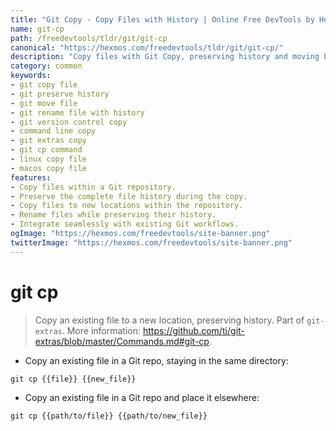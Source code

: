 ```yaml
---
title: "Git Copy - Copy Files with History | Online Free DevTools by Hexmos"
name: git-cp
path: /freedevtools/tldr/git/git-cp
canonical: "https://hexmos.com/freedevtools/tldr/git/git-cp/"
description: "Copy files with Git Copy, preserving history and moving between locations. Streamline version control with this simple command. Free online tool, no registration required."
category: common
keywords:
- git copy file
- git preserve history
- git move file
- git rename file with history
- git version control copy
- command line copy
- git extras copy
- git cp command
- linux copy file
- macos copy file
features:
- Copy files within a Git repository.
- Preserve the complete file history during the copy.
- Copy files to new locations within the repository.
- Rename files while preserving their history.
- Integrate seamlessly with existing Git workflows.
ogImage: "https://hexmos.com/freedevtools/site-banner.png"
twitterImage: "https://hexmos.com/freedevtools/site-banner.png"
---
```


# git cp

> Copy an existing file to a new location, preserving history.
> Part of `git-extras`.
> More information: <https://github.com/tj/git-extras/blob/master/Commands.md#git-cp>.

- Copy an existing file in a Git repo, staying in the same directory:

`git cp {{file}} {{new_file}}`

- Copy an existing file in a Git repo and place it elsewhere:

`git cp {{path/to/file}} {{path/to/new_file}}`
